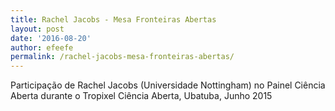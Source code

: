 ```yaml
---
title: Rachel Jacobs - Mesa Fronteiras Abertas
layout: post
date: '2016-08-20'
author: efeefe
permalink: /rachel-jacobs-mesa-fronteiras-abertas/
---
```


Participação de Rachel Jacobs (Universidade Nottingham) no Painel Ciência Aberta durante o Tropixel Ciência Aberta, Ubatuba, Junho 2015